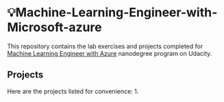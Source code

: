 # 💡Machine-Learning-Engineer-with-Microsoft-azure
This repository contains the lab exercises and projects completed for [Machine Learning Engineer with Azure](https://www.udacity.com/course/machine-learning-engineer-for-microsoft-azure-nanodegree--nd00333) nanodegree program on Udacity.

## Projects
Here are the projects listed for convenience:
1. 
